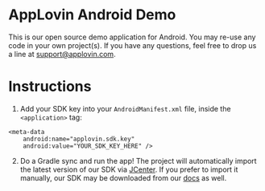 AppLovin Android Demo
============

This is our open source demo application for Android. You may re-use any code in your own project(s). If you have any questions, feel free to drop us a line at support@applovin.com.

# Instructions #

  1. Add your SDK key into your `AndroidManifest.xml` file, inside the `<application>` tag:

```
<meta-data
    android:name="applovin.sdk.key"
    android:value="YOUR_SDK_KEY_HERE" />
```
  2. Do a Gradle sync and run the app! The project will automatically import the latest version of our SDK via [JCenter](https://bintray.com/applovin/Android/sdk_android). If you prefer to import it manually, our SDK may be downloaded from our [docs](https://www.applovin.com/integration#androidIntegration) as well.
